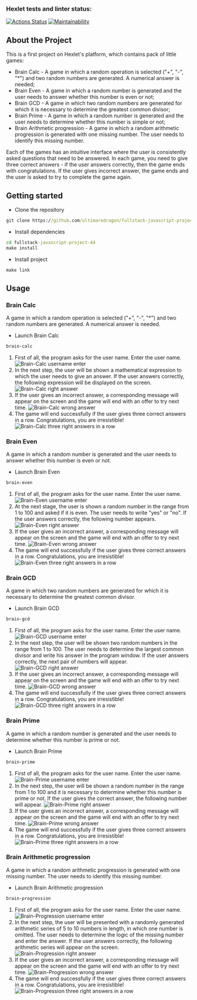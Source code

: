 ### Hexlet tests and linter status:
[![Actions Status](https://github.com/ultimaredragon/fullstack-javascript-project-44/workflows/hexlet-check/badge.svg)](https://github.com/ultimaredragon/fullstack-javascript-project-44/actions)
[![Maintainability](https://api.codeclimate.com/v1/badges/a0a3f1a96905a06831a8/maintainability)](https://codeclimate.com/github/ultimaredragon/fullstack-javascript-project-44/maintainability)
## About the Project
This is a first project on Hexlet's platform, which contains pack of little games:
- Brain Calc - A game in which a random operation is selected ("+", "-", "*") and two random numbers are generated. A numerical answer is needed;
- Brain Even - A game in which a random number is generated and the user needs to answer whether this number is even or not;
- Brain GCD - A game in which two random numbers are generated for which it is necessary to determine the greatest common divisor;
- Brain Prime - A game in which a random number is generated and the user needs to determine whether this number is simple or not;
- Brain Arithmetic progression - A game in which a random arithmetic progression is generated with one missing number. The user needs to identify this missing number.

Each of the games has an intuitive interface where the user is consistently asked questions that need to be answered. In each game, you need to give three correct answers - if the user answers correctly, then the game ends with congratulations. If the user gives incorrect answer, the game ends and the user is asked to try to complete the game again.

## Getting started
- Clone the repository
```cmd
git clone https://github.com/ultimaredragon/fullstack-javascript-project-44
```
- Install dependencies
```cmd
cd fullstack-javascript-project-44
make install
```
- Install project
```cmd
make link
```

## Usage
### Brain Calc
A game in which a random operation is selected ("+", "-", "*") and two random numbers are generated. A numerical answer is needed.

- Launch Brain Calc
```cmd
brain-calc
```

1. First of all, the program asks for the user name. Enter the user name.
![Brain-Calc username enter](https://i.imgur.com/l0fHJvn.png)
2. In the next step, the user will be shown a mathematical expression to which the user needs to give an answer. If the user answers correctly, the following expression will be displayed on the screen.
![Brain-Calc right answer](https://i.imgur.com/TJtzKWW.png)
3. If the user gives an incorrect answer, a corresponding message will appear on the screen and the game will end with an offer to try next time.
![Brain-Calc wrong answer](https://i.imgur.com/Q9biMqX.png)
4. The game will end successfully if the user gives three correct answers in a row. Congratulations, you are irresistible!
![Brain-Calc three right answers in a row](https://i.imgur.com/lnNEK0G.png)

### Brain Even
A game in which a random number is generated and the user needs to answer whether this number is even or not.

- Launch Brain Even
```cmd
brain-even
```

1. First of all, the program asks for the user name. Enter the user name.
![Brain-Even username enter](https://i.imgur.com/SkPzpG7.png)
2. At the next stage, the user is shown a random number in the range from 1 to 100 and asked if it is even. The user needs to write "yes" or "no". If the user answers correctly, the following number appears.
![Brain-Even right answer](https://i.imgur.com/K2wnJEs.png)
3. If the user gives an incorrect answer, a corresponding message will appear on the screen and the game will end with an offer to try next time.
![Brain-Even wrong answer](https://i.imgur.com/vDIVmUF.png)
4. The game will end successfully if the user gives three correct answers in a row. Congratulations, you are irresistible!
![Brain-Even three right answers in a row](https://i.imgur.com/gmBTOaj.png)

### Brain GCD
A game in which two random numbers are generated for which it is necessary to determine the greatest common divisor.

- Launch Brain GCD
```cmd
brain-gcd
```

1. First of all, the program asks for the user name. Enter the user name.
![Brain-GCD username enter](https://i.imgur.com/7G9Zrc6.png)
2. In the next step, the user will be shown two random numbers in the range from 1 to 100. The user needs to determine the largest common divisor and write his answer in the program window. If the user answers correctly, the next pair of numbers will appear.
![Brain-GCD right answer](https://i.imgur.com/gpdmSNc.png)
3. If the user gives an incorrect answer, a corresponding message will appear on the screen and the game will end with an offer to try next time.
![Brain-GCD wrong answer](https://i.imgur.com/0mhXS9m.png)
4. The game will end successfully if the user gives three correct answers in a row. Congratulations, you are irresistible!
![Brain-GCD three right answers in a row](https://i.imgur.com/jj1gcJz.png)

### Brain Prime 
A game in which a random number is generated and the user needs to determine whether this number is prime or not.

- Launch Brain Prime 
```cmd
brain-prime
```

1. First of all, the program asks for the user name. Enter the user name.
![Brain-Prime username enter](https://i.imgur.com/ypI2GBK.png)
2. In the next step, the user will be shown a random number in the range from 1 to 100 and it is necessary to determine whether this number is prime or not. If the user gives the correct answer, the following number will appear.
![Brain-Prime right answer](https://i.imgur.com/xrqBP1o.png)
3. If the user gives an incorrect answer, a corresponding message will appear on the screen and the game will end with an offer to try next time.
![Brain-Prime wrong answer](https://i.imgur.com/Xx96eTM.png)
4. The game will end successfully if the user gives three correct answers in a row. Congratulations, you are irresistible!
![Brain-Prime three right answers in a row](https://i.imgur.com/dzdAds5.png)

### Brain Arithmetic progression 
A game in which a random arithmetic progression is generated with one missing number. The user needs to identify this missing number.

- Launch Brain Arithmetic progression  
```cmd
brain-progression
```

1. First of all, the program asks for the user name. Enter the user name.
![Brain-Progression username enter](https://i.imgur.com/om58kpM.png)
2. In the next step, the user will be presented with a randomly generated arithmetic series of 5 to 10 numbers in length, in which one number is omitted. The user needs to determine the logic of the missing number and enter the answer. If the user answers correctly, the following arithmetic series will appear on the screen.
![Brain-Progression right answer](https://i.imgur.com/Kg4Xxcj.png)
3. If the user gives an incorrect answer, a corresponding message will appear on the screen and the game will end with an offer to try next time.
![Brain-Progression wrong answer](https://i.imgur.com/1yvSTfV.png)
4. The game will end successfully if the user gives three correct answers in a row. Congratulations, you are irresistible!
![Brain-Progression three right answers in a row](https://i.imgur.com/ZD8XdHI.png)

